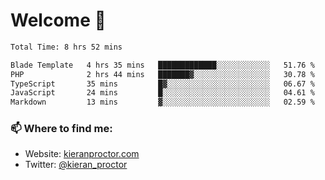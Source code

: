 # Welcome 🦘

<!--START_SECTION:waka-->

```txt
Total Time: 8 hrs 52 mins

Blade Template   4 hrs 35 mins   █████████████░░░░░░░░░░░░   51.76 %
PHP              2 hrs 44 mins   ███████▓░░░░░░░░░░░░░░░░░   30.78 %
TypeScript       35 mins         █▓░░░░░░░░░░░░░░░░░░░░░░░   06.67 %
JavaScript       24 mins         █░░░░░░░░░░░░░░░░░░░░░░░░   04.61 %
Markdown         13 mins         ▓░░░░░░░░░░░░░░░░░░░░░░░░   02.59 %
```

<!--END_SECTION:waka-->

### 📫 Where to find me:

-   Website: [kieranproctor.com](https://kieranproctor.com/)
-   Twitter: [@kieran_proctor](https://twitter.com/kieran_proctor)
